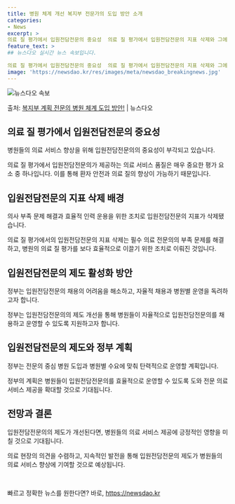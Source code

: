 ```yaml
---
title: 병원 체계 개선 복지부 전문가의 도입 방안 소개
categories:
- News
excerpt: >
의료 질 평가에서 입원전담전문의 중요성  의료 질 평가에서 입원전담전문의 지표 삭제와 그에 따른 논란에 대해…
feature_text: >
## 뉴스다오 실시간 뉴스 속보입니다.

의료 질 평가에서 입원전담전문의 중요성  의료 질 평가에서 입원전담전문의 지표 삭제와 그에 따른 논란에 대해…
image: 'https://newsdao.kr/res/images/meta/newsdao_breakingnews.jpg'
---
```


![뉴스다오 속보](https://newsdao.kr/res/images/meta/newsdao_breakingnews.jpg)

<p>출처: <a href="https://newsdao.kr/4627" rel="dofollow">복지부 계획 전문의 병원 체계 도입 방안!</a> | 뉴스다오</p>

<h2 data-ke-size="size26">의료 질 평가에서 입원전담전문의 중요성</h2>
<p data-ke-size="size16">병원들의 의료 서비스 향상을 위해 입원전담전문의의 중요성이 부각되고 있습니다.</p>
<p data-ke-size="size16">의료 질 평가에서 입원전담전문의가 제공하는 의료 서비스 품질은 매우 중요한 평가 요소 중 하나입니다. 이를 통해 환자 안전과 의료 질의 향상이 가능하기 때문입니다.</p>

<h2 data-ke-size="size26">입원전담전문의 지표 삭제 배경</h2>
<p data-ke-size="size16">의사 부족 문제 해결과 효율적 인력 운용을 위한 조치로 입원전담전문의 지표가 삭제됐습니다.</p>
<p data-ke-size="size16">의료 질 평가에서의 입원전담전문의 지표 삭제는 필수 의료 전문의의 부족 문제를 해결하고, 병원의 의료 질 평가를 보다 효율적으로 이끌기 위한 조치로 이뤄진 것입니다.</p>

<h2 data-ke-size="size26">입원전담전문의 제도 활성화 방안</h2>
<p data-ke-size="size16">정부는 입원전담전문의 채용의 어려움을 해소하고, 자율적 채용과 병원별 운영을 독려하고자 합니다.</p>
<p data-ke-size="size16">정부는 입원전담전문의의 제도 개선을 통해 병원들이 자율적으로 입원전담전문의를 채용하고 운영할 수 있도록 지원하고자 합니다.</p>

<h2 data-ke-size="size26">입원전담전문의 제도와 정부 계획</h2>
<p data-ke-size="size16">정부는 전문의 중심 병원 도입과 병원별 수요에 맞춰 탄력적으로 운영할 계획입니다.</p>
<p data-ke-size="size16">정부의 계획은 병원들이 입원전담전문의를 효율적으로 운영할 수 있도록 도와 전문 의료서비스 제공을 확대할 것으로 기대됩니다.</p>

<h2 data-ke-size="size26">전망과 결론</h2>
<p data-ke-size="size16">입원전담전문의의 제도가 개선된다면, 병원들의 의료 서비스 제공에 긍정적인 영향을 미칠 것으로 기대됩니다.</p>
<p data-ke-size="size16">의료 현장의 의견을 수렴하고, 지속적인 발전을 통해 입원전담전문의 제도가 병원들의 의료 서비스 향상에 기여할 것으로 예상됩니다.</p>
<p data-ke-size="size16">&nbsp;</p> 

빠르고 정확한 뉴스를 원한다면? 바로, <a href="https://newsdao.kr" rel="dofollow">https://newsdao.kr</a>


    
